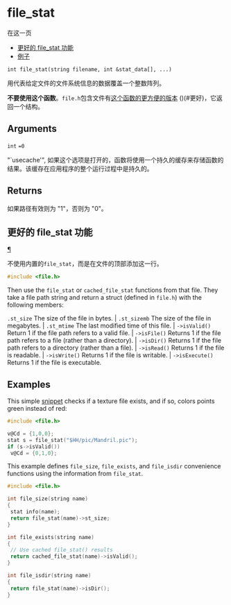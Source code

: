 # file_stat

在这一页

- [更好的 file_stat 功能](#better)
- [例子](#例子)

`int file_stat(string filename, int &stat_data[], ...)`

用代表给定文件的文件系统信息的数据覆盖一个整数阵列。

**不要使用这个函数**。`file.h`包含文件有[这个函数的更方便的版本](file_stat.html) ()(#更好)，它返回一个结构。

## Arguments

`int`
`=0`

"`usecache'", 如果这个选项是打开的，函数将使用一个持久的缓存来存储函数的结果。该缓存在应用程序的整个运行过程中是持久的。

## Returns

如果路径有效则为 "1"，否则为 "0"。

## 更好的 file_stat 功能

[¶](#better)

不使用内置的`file_stat`，而是在文件的顶部添加这一行。

```c
#include <file.h>

```

Then use the `file_stat` or `cached_file_stat` functions from that file. They take a file path string and return a struct (defined in `file.h`) with the following members:

`.st_size` The size of the file in bytes.
|
`.st_sizemb` The size of the file in megabytes.
|
`.st_mtime` The last modified time of this file.
|
`->isValid()` Return 1 if the file path refers to a valid file.
|
`->isFile()` Returns 1 if the file path refers to a file (rather than a directory).
|
`->isDir()` Returns 1 if the file path refers to a directory (rather than a file).
|
`->isRead()` Returns 1 if the file is readable.
|
`->isWrite()` Returns 1 if the file is writable.
|
`->isExecute()` Returns 1 if the file is executable.

## Examples



This simple [snippet](../snippets.html) checks if a texture file exists, and if so, colors points green instead of red:

```c
#include <file.h>

v@Cd = {1,0,0};
stat s = file_stat("$HH/pic/Mandril.pic");
if (s->isValid())
 v@Cd = {0,1,0};

```

This example defines `file_size`, `file_exists`, and `file_isdir` convenience functions using the information from `file_stat`.

```c
#include <file.h>

int file_size(string name)
{
 stat info(name);
 return file_stat(name)->st_size;
}

int file_exists(string name)
{
 // Use cached file_stat() results
 return cached_file_stat(name)->isValid();
}

int file_isdir(string name)
{
 return file_stat(name)->isDir();
}

```
